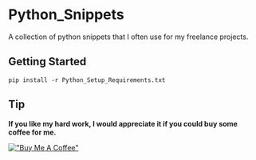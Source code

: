# Python_Snippets
A collection of python snippets that I often use for my freelance projects.

## Getting Started
```
pip install -r Python_Setup_Requirements.txt
```

## Tip
**If you like my hard work, I would appreciate it if you could buy some coffee for me.**

[!["Buy Me A Coffee"](https://www.buymeacoffee.com/assets/img/custom_images/orange_img.png)](https://www.buymeacoffee.com/frosteen)

